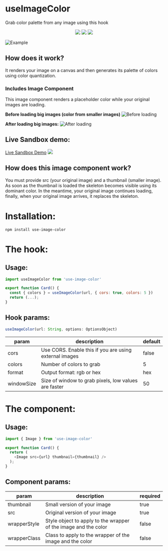 # useImageColor
Grab color palette from any image using this hook

<p align="center">
  <a href="http://hits.dwyl.com/jeffersonlicet/use-image-color"><img src="http://hits.dwyl.com/jeffersonlicet/use-image-color.svg"></a>
  <a href="https://www.npmjs.com/package/use-image-color"><img src="https://img.shields.io/npm/v/use-image-color?style=flat-square"></a>
  <a href="https://bundlephobia.com/result?p=use-image-color@0.0.7"><img src="https://img.shields.io/bundlephobia/min/use-image-color?style=flat-square"></a>
</p>

![Example](https://i.postimg.cc/QCTjJ26r/a-min.png)

## How does it work?
It renders your image on a canvas and then generates its palette of colors using color quantization.

### Includes Image Component
This image component renders a placeholder color while your original images are loading.

**Before loading big images (color from smaller images)**
![Before loading](https://i.postimg.cc/QN27ZhZ1/b.png)

**After loading big images:**
![After loading](https://i.postimg.cc/BngPFFLB/c.png)

## Live Sandbox demo:
[Live Sandbox Demo](https://codesandbox.io/s/great-glade-sldoe?fontsize=14&hidenavigation=1&theme=dark)
![](https://i.imgur.com/eS1AD26.png)

## How does this image component work?
You must provide src (your original image) and a thumbnail (smaller image).
As soon as the thumbnail is loaded the skeleton becomes visible using its dominant color. In the meantime, your original image continues loading, finally, when your original image arrives, it replaces the skeleton.

# Installation:
`npm install use-image-color`

# The hook:
## Usage:
```javascript
import useImageColor from 'use-image-color'

export function Card() {
  const { colors } = useImageColor(url, { cors: true, colors: 5 })
  return (...);
}
```

## Hook params:
```javascript
useImageColor(url: String, options: OptionsObject)
```
| param      | description                                            | default |
|------------|--------------------------------------------------------|---------|
| cors       | Use CORS. Enable this if you are using external images | false   |
| colors     | Number of colors to grab                               | 5       |
| format     | Output format: rgb or hex                              | hex     |
| windowSize | Size of window to grab pixels, low values are faster   | 50      |

# The component:
## Usage:
```javascript
import { Image } from 'use-image-color'

export function Card() {
  return (
    <Image src={url} thumbnail={thumbnail} />
  );
}
```

## Component params:
| param      | description                                            | required |
|------------|--------------------------------------------------------|---------|
| thumbnail  | Small version of your image  | true   |
| src     | Original version of your image | true       |
| wrapperStyle     | Style object to apply to the wrapper of the image and the color | false       |
| wrapperClass     | Class to apply to the wrapper of the image and the color | false       |


